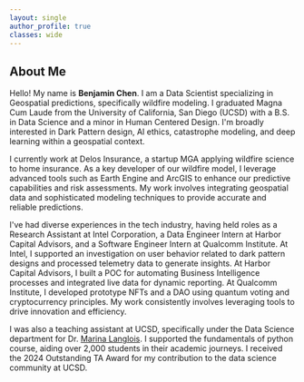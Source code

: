 ```yaml
---
layout: single
author_profile: true
classes: wide
---
```

<!-- | 🎉 <span style='color:Blue'><b>Welcome to my new personal website! Last update May 2023.</b></span> <br> -->

## About Me

Hello! My name is **Benjamin Chen**. I am a Data Scientist specializing in Geospatial predictions, specifically wildfire modeling. I graduated Magna Cum Laude from the University of California, San Diego (UCSD) with a B.S. in Data Science and a minor in Human Centered Design. I'm broadly interested in Dark Pattern design, AI ethics, catastrophe modeling, and deep learning within a geospatial context.

I currently work at Delos Insurance, a startup MGA applying wildfire science to home insurance. As a key developer of our wildfire model, I leverage advanced tools such as Earth Engine and ArcGIS to enhance our predictive capabilities and risk assessments. My work involves integrating geospatial data and sophisticated modeling techniques to provide accurate and reliable predictions.

I've had diverse experiences in the tech industry, having held roles as a Research Assistant at Intel Corporation, a Data Engineer Intern at Harbor Capital Advisors, and a Software Engineer Intern at Qualcomm Institute. At Intel, I supported an investigation on user behavior related to dark pattern designs and processed telemetry data to generate insights. At Harbor Capital Advisors, I built a POC for automating Business Intelligence processes and integrated live data for dynamic reporting. At Qualcomm Institute, I developed prototype NFTs and a DAO using quantum voting and cryptocurrency principles. My work consistently involves leveraging tools to drive innovation and efficiency.

I was also a teaching assistant at UCSD, specifically under the Data Science department for Dr. [Marina Langlois](https://datascience.ucsd.edu/people/marina-langlois/). I supported the fundamentals of python course, aiding over 2,000 students in their academic journeys. I received the 2024 Outstanding TA Award for my contribution to the data science community at UCSD.


